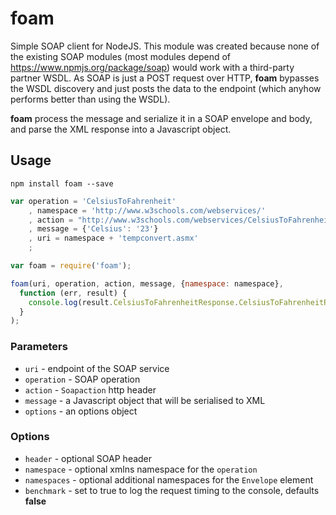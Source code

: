 # foam

Simple SOAP client for NodeJS.
This module was created because none of the existing SOAP modules (most modules depend of https://www.npmjs.org/package/soap)
would work with a third-party partner WSDL. As SOAP is just a POST request over HTTP, **foam** bypasses the WSDL
discovery and just posts the data to the endpoint (which anyhow performs better than using the WSDL).

**foam** process the message and serialize it in a SOAP envelope and body, and parse the XML response into
a Javascript object.

## Usage

    npm install foam --save

```js
var operation = 'CelsiusToFahrenheit'
    , namespace = 'http://www.w3schools.com/webservices/'
    , action = "http://www.w3schools.com/webservices/CelsiusToFahrenheit"
    , message = {'Celsius': '23'}
    , uri = namespace + 'tempconvert.asmx'
    ;

var foam = require('foam');

foam(uri, operation, action, message, {namespace: namespace},
  function (err, result) {
    console.log(result.CelsiusToFahrenheitResponse.CelsiusToFahrenheitResult);
  }
);
```

### Parameters

- `uri` - endpoint of the SOAP service
- `operation` - SOAP operation
- `action` - `Soapaction` http header
- `message` - a Javascript object that will be serialised to XML
- `options` - an options object

### Options

- `header` - optional SOAP header
- `namespace` - optional xmlns namespace for the `operation`
- `namespaces` - optional additional namespaces for the `Envelope` element
- `benchmark` - set to true to log the request timing to the console, defaults **false**
